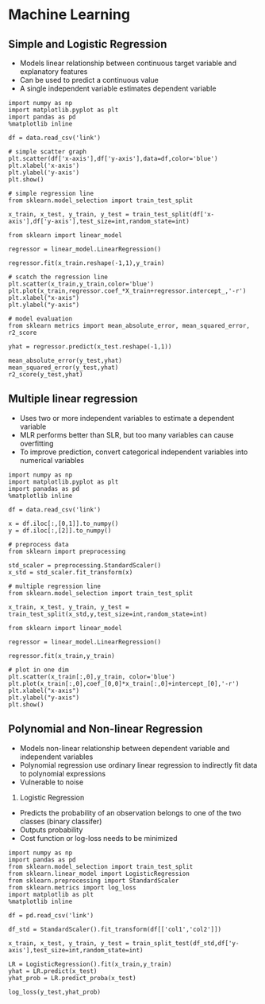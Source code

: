 # Machine Learning

## Simple and Logistic Regression
- Models linear relationship between continuous target variable and explanatory features
- Can be used to predict a continuous value
- A single independent variable estimates dependent variable
```
import numpy as np
import matplotlib.pyplot as plt
import pandas as pd
%matplotlib inline

df = data.read_csv('link')

# simple scatter graph
plt.scatter(df['x-axis'],df['y-axis'],data=df,color='blue')
plt.xlabel('x-axis')
plt.ylabel('y-axis')
plt.show()

# simple regression line
from sklearn.model_selection import train_test_split

x_train, x_test, y_train, y_test = train_test_split(df['x-axis'],df['y-axis'],test_size=int,random_state=int)

from sklearn import linear_model

regressor = linear_model.LinearRegression()

regressor.fit(x_train.reshape(-1,1),y_train)

# scatch the regression line
plt.scatter(x_train,y_train,color='blue')
plt.plot(x_train,regressor.coef_*X_train+regressor.intercept_,'-r')
plt.xlabel("x-axis")
plt.ylabel("y-axis")

# model evaluation
from sklearn metrics import mean_absolute_error, mean_squared_error, r2_score

yhat = regressor.predict(x_test.reshape(-1,1))

mean_absolute_error(y_test,yhat)
mean_squared_error(y_test,yhat)
r2_score(y_test,yhat)
```

## Multiple linear regression
- Uses two or more independent variables to estimate a dependent variable
- MLR performs better than SLR, but too many variables can cause overfitting
- To improve prediction, convert categorical independent variables into numerical variables
```
import numpy as np
import matplotlib.pyplot as plt
import panadas as pd
%matplotlib inline

df = data.read_csv('link')

x = df.iloc[:,[0,1]].to_numpy()
y = df.iloc[:,[2]].to_numpy()

# preprocess data
from sklearn import preprocessing

std_scaler = preprocessing.StandardScaler()
x_std = std_scaler.fit_transform(x)

# multiple regression line
from sklearn.model_selection import train_test_split

x_train, x_test, y_train, y_test = train_test_split(x_std,y,test_size=int,random_state=int)

from sklearn import linear_model

regressor = linear_model.LinearRegression()

regressor.fit(x_train,y_train)

# plot in one dim
plt.scatter(x_train[:,0],y_train, color='blue')
plt.plot(x_train[:,0],coef_[0,0]*x_train[:,0]+intercept_[0],'-r')
plt.xlabel("x-axis")
plt.ylabel("y-axis")
plt.show()
```

## Polynomial and Non-linear Regression
- Models non-linear relationship between dependent variable and independent variables
- Polynomial regression use ordinary linear regression to indirectly fit data to polynomial expressions
- Vulnerable to noise

1. Logistic Regression
- Predicts the probability of an observation belongs to one of the two classes (binary classifer)
- Outputs probability
- Cost function or log-loss needs to be minimized
```
import numpy as np
import pandas as pd
from sklearn.model_selection import train_test_split
from sklearn.linear_model import LogisticRegression
from sklearn.preprocessing import StandardScaler
from sklearn.metrics import log_loss
import matplotlib as plt
%matplotlib inline

df = pd.read_csv('link')

df_std = StandardScaler().fit_transform(df[['col1','col2']])

x_train, x_test, y_train, y_test = train_split_test(df_std,df['y-axis'],test_size=int,random_state=int)

LR = LogisticRegression().fit(x_train,y_train)
yhat = LR.predict(x_test)
yhat_prob = LR.predict_proba(x_test)

log_loss(y_test,yhat_prob)
```
